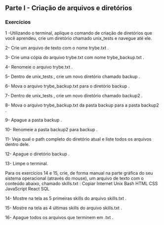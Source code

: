 ## Parte I - Criação de arquivos e diretórios

### Exercícios

1 -Utilizando o terminal, aplique o comando de criação de diretórios que você aprendeu, crie um diretório chamado unix_tests e navegue até ele.

2- Crie um arquivo de texto com o nome trybe.txt .

3- Crie uma cópia do arquivo trybe.txt com nome trybe_backup.txt .

4- Renomeie o arquivo trybe.txt .

5- Dentro de unix_tests , crie um novo diretório chamado backup .

6- Mova o arquivo trybe_backup.txt para o diretório backup .

7- Dentro de unix_tests , crie um novo diretório chamado backup2 .

8- Mova o arquivo trybe_backup.txt da pasta backup para a pasta backup2 .

9- Apague a pasta backup .

10- Renomeie a pasta backup2 para backup .

11- Veja qual o path completo do diretório atual e liste todos os arquivos dentro dele.

12- Apague o diretório backup .

13- Limpe o terminal.

Para os exercícios 14 e 15, crie, de forma manual na parte gráfica do seu sistema operacional (através do mouse), um arquivo de texto com o conteúdo abaixo, chamado skills.txt :
Copiar
Internet
Unix
Bash
HTML
CSS
JavaScript
React
SQL

14- Mostre na tela as 5 primeiras skills do arquivo skills.txt .

15- Mostre na tela as 4 últimas skills do arquivo skills.txt .

16- Apague todos os arquivos que terminem em .txt .


